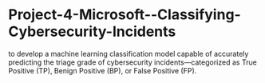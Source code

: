 # Project-4-Microsoft--Classifying-Cybersecurity-Incidents
to develop a machine learning classification model capable of accurately predicting the triage grade of cybersecurity incidents—categorized as True Positive (TP), Benign Positive (BP), or False Positive (FP).
